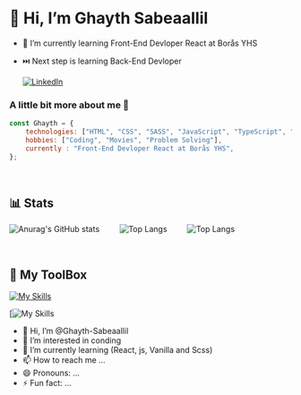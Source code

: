 # 👋 Hi, I’m Ghayth Sabeaallil
- 🌱 I’m currently learning Front-End Devloper React at Borås YHS
- ⏭️ Next step is learning Back-End Devloper 
  
  [![LinkedIn](https://upload.wikimedia.org/wikipedia/commons/1/19/LinkedIn_logo.svg)](https://www.linkedin.com/in/ghayth-sabeaallil/)

### A little bit more about me 🧐
```javascript
const Ghayth = {
    technologies: ["HTML", "CSS", "SASS", "JavaScript", "TypeScript", "Vite", "React", "MYSQL", "Ubuntu"],
    hobbies: ["Coding", "Movies", "Problem Solving"],
    currently : "Front-End Devloper React at Borås YHS",
};
```

<br/>

## 📊 Stats
 

![Anurag's GitHub stats](https://github-readme-stats.vercel.app/api?username=Ghayth-Sabeaallil&show_icons=true&theme=tokyonight) &emsp;&emsp; ![Top Langs](https://github-readme-stats.vercel.app/api/top-langs/?username=Ghayth-Sabeaallil&layout=compact) &emsp;&emsp; ![Top Langs](https://github-readme-stats.vercel.app/api/top-langs/?username=gs222mh&layout=compact)

<br/>

## 🧰 My ToolBox
[![My Skills](https://skillicons.dev/icons?i=atom,c,cs,c,cpp,css,discord,eclipse,figma,git,github,gitlab,html,idea,java,js,linux,mysql,nodejs,php,stackoverflow,sqlite,ubuntu,vim,vscode,vue)](https://skillicons.dev)

<!---
icons:
https://github.com/tandpfun/skill-icons#readme
--->
[![My Skills]()

<!-- 
simple icons:
https://github.com/irfaan008/simple-skill-icons
--->

<!---
FatimaBadaoui/FatimaBadaoui is a ✨ special ✨ repository because its `README.md` (this file) appears on your GitHub profile.
You can click the Preview link to take a look at your changes.
--->


- 👋 Hi, I’m @Ghayth-Sabeaallil
- 👀 I’m interested in conding 
- 🌱 I’m currently learning (React, js, Vanilla and Scss)
- 📫 How to reach me ...
- 😄 Pronouns: ...
- ⚡ Fun fact: ...

<!---
Ghayth-Sabeaallil/Ghayth-Sabeaallil is a ✨ special ✨ repository because its `README.md` (this file) appears on your GitHub profile.
You can click the Preview link to take a look at your changes.
--->
